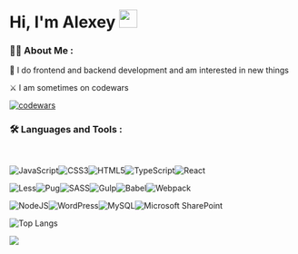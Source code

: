 


<h1 align="left">Hi, I'm Alexey <img src="https://github.com/blackcater/blackcater/raw/main/images/Hi.gif" height="32"/></h1>

### :man_technologist: About Me :
:man: I do frontend and backend development and am interested in new things

:crossed_swords: I am sometimes on codewars

[![codewars](https://www.codewars.com/users/alexixx/badges/large)](https://www.codewars.com/users/alexixx)  


### :hammer_and_wrench: Languages and Tools :
<br>
  
  ![JavaScript](https://img.shields.io/badge/javascript-%23323330.svg?style=for-the-badge&logo=javascript&logoColor=%23F7DF1E)![CSS3](https://img.shields.io/badge/css3-%231572B6.svg?style=for-the-badge&logo=css3&logoColor=white)![HTML5](https://img.shields.io/badge/html5-%23E34F26.svg?style=for-the-badge&logo=html5&logoColor=white)![TypeScript](https://img.shields.io/badge/typescript-%23007ACC.svg?style=for-the-badge&logo=typescript&logoColor=white)![React](https://img.shields.io/badge/react-%2320232a.svg?style=for-the-badge&logo=react&logoColor=%2361DAFB)



![Less](https://img.shields.io/badge/less-2B4C80?style=for-the-badge&logo=less&logoColor=white)![Pug](https://img.shields.io/badge/Pug-FFF?style=for-the-badge&logo=pug&logoColor=A86454)![SASS](https://img.shields.io/badge/SASS-hotpink.svg?style=for-the-badge&logo=SASS&logoColor=white)![Gulp](https://img.shields.io/badge/GULP-%23CF4647.svg?style=for-the-badge&logo=gulp&logoColor=white)![Babel](https://img.shields.io/badge/Babel-F9DC3e?style=for-the-badge&logo=babel&logoColor=black)![Webpack](https://img.shields.io/badge/webpack-%238DD6F9.svg?style=for-the-badge&logo=webpack&logoColor=black)

![NodeJS](https://img.shields.io/badge/node.js-6DA55F?style=for-the-badge&logo=node.js&logoColor=white)![WordPress](https://img.shields.io/badge/WordPress-%23117AC9.svg?style=for-the-badge&logo=WordPress&logoColor=white)![MySQL](https://img.shields.io/badge/mysql-%2300f.svg?style=for-the-badge&logo=mysql&logoColor=white)![Microsoft SharePoint ](https://img.shields.io/badge/Microsoft_SharePoint-0078D4?style=for-the-badge&logo=microsoft-sharepoint&logoColor=white)
  









  








![Top Langs](https://github-readme-stats.vercel.app/api/top-langs/?username=alexixx&layout=compact&theme=apprentice&hide_border=true) 

![](https://github-profile-summary-cards.vercel.app/api/cards/profile-details?username=alexixx&theme=apprentice)

<!--
![](https://github-profile-summary-cards.vercel.app/api/cards/most-commit-language?username=alexixx&theme=apprentice) ![](https://github-profile-summary-cards.vercel.app/api/cards/repos-per-language?username=alexixx&theme=apprentice)
-->



<!--
![](https://github-profile-summary-cards.vercel.app/api/cards/stats?username=alexixx&theme=apprentice) ![](https://github-profile-summary-cards.vercel.app/api/cards/productive-time?username=alexixx&theme=apprentice)
-->



<!--
**alexixx/alexixx** is a ✨ _special_ ✨ repository because its `README.md` (this file) appears on your GitHub profile.

Here are some ideas to get you started:

- 🔭 I’m currently working on ...
- 🌱 I’m currently learning ...
- 👯 I’m looking to collaborate on ...
- 🤔 I’m looking for help with ...
- 💬 Ask me about ...
- 📫 How to reach me: ...
- 😄 Pronouns: ...
- ⚡ Fun fact: ...
-->
